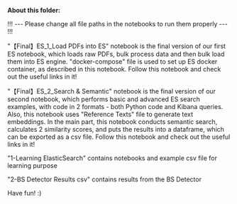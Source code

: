 **About this folder:**

!!! --- Please change all file paths in the notebooks to run them properly --- !!!

"【Final】ES_1_Load PDFs into ES" notebook is the final version of our first ES notebook, which loads raw PDFs, bulk process
data and then bulk load them into ES engine. "docker-compose" file is used to set up ES docker container, as described in this notebook.
Follow this notebook and check out the useful links in it!

"【Final】ES_2_Search & Semantic" notebook is the final version of our second notebook, which performs basic and advanced ES search
examples, with code in 2 formats - both Python code and Kibana queries. Also, this notebook uses "Reference Texts" file to generate 
text embeddings. In the main part, this notebook conducts semantic search, calculates 2 similarity scores, and puts the results into 
a dataframe, which can be exported as a csv file. Follow this notebook and check out the useful links in it! 

"1-Learning ElasticSearch" contains notebooks and example csv file for learning purpose

"2-BS Detector Results csv" contains results from the BS Detector

Have fun! :)
